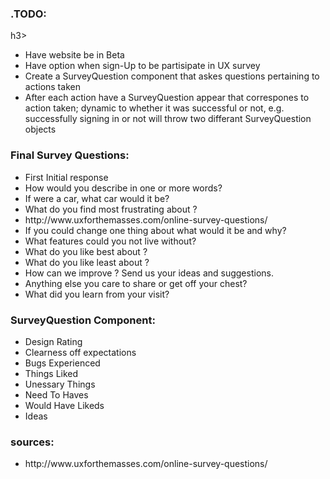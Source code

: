 <h3>.TODO:</h3>h3> 
<ul>
	<li>Have website be in Beta</li>
	<li>Have option when sign-Up to be partisipate in UX survey</li>
	<li>Create a SurveyQuestion component that askes questions pertaining to actions taken</li>
	<li>After each action have a SurveyQuestion appear that correspones to action taken; dynamic to whether it was successful or not, e.g. successfully signing in or not will throw two differant SurveyQuestion objects</li>
</ul>

<h3>Final Survey Questions: </h3>
<ul>
	<li>First Initial response</li>
	<li>How would you describe <website / product> in one or more words?</li>
	<li>If <website / product> were a car, what car would it be?</li>
	<li>What do you find most frustrating about <website / product>?</li>
	<li>http://www.uxforthemasses.com/online-survey-questions/</li>
	<li> If you could change one thing about <website / product> what would it be and why?</li>
	<li>What features could you not live without?</li>
	<li>What do you like best about <website / product>?</li>
	<li>What do you like least about <website / product>?</li>
	<li>How can we improve <website / product>? Send us your ideas and suggestions.</li>
	<li>Anything else you care to share or get off your chest?</li>
	<li>What did you learn from your visit?</li>
</ul>


<h3>SurveyQuestion Component: </h3>
	<ul>
	<li>Design Rating</li>
	<li>Clearness off expectations</li>
	<li>Bugs Experienced</li>
	<li>Things Liked</li>
	<li>Unessary Things</li>
	<li>Need To Haves</li>
	<li>Would Have Likeds</li>
	<li>Ideas</li>
	</ul>


<h3>sources:</h3>
<ul>
	<li>http://www.uxforthemasses.com/online-survey-questions/</li>
</ul>

